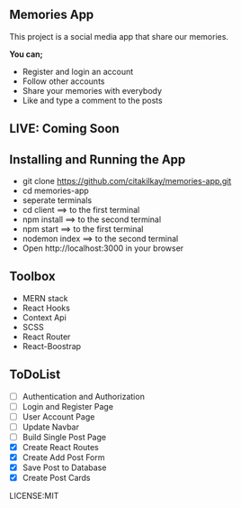 ## Memories App
This project is a social media app that share our memories.

**You can;**
 - Register and login an account
 - Follow other accounts
 - Share your memories with everybody
 - Like and type a comment to the posts

## LIVE: Coming Soon

## Installing and Running the App
 - git clone https://github.com/citakilkay/memories-app.git
 - cd memories-app
 - seperate terminals
 - cd client ==> to the first terminal
 - npm install ==> to the second terminal
 - npm start  ==> to the first terminal
 - nodemon index ==> to the second terminal
 - Open http://localhost:3000 in your browser

## Toolbox
 - MERN stack
 - React Hooks
 - Context Api
 - SCSS
 - React Router
 - React-Boostrap

## ToDoList
 - [ ] Authentication and Authorization
 - [ ] Login and Register Page
 - [ ] User Account Page
 - [ ] Update Navbar
 - [ ] Build Single Post Page
 - [X] Create React Routes
 - [X] Create Add Post Form
 - [X] Save Post to Database 
 - [X] Create Post Cards

LICENSE:MIT
